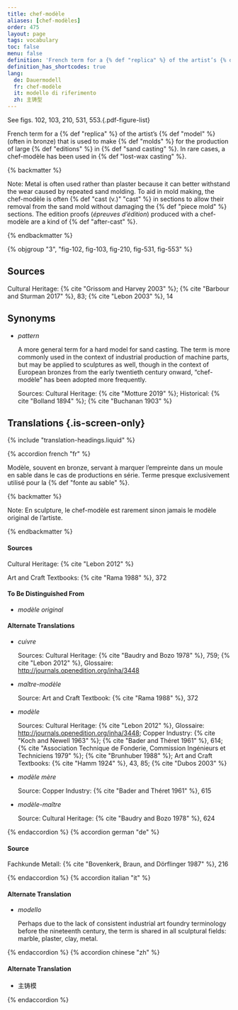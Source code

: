 ```yaml
---
title: chef-modèle
aliases: [chef-modèles]
order: 475
layout: page
tags: vocabulary
toc: false
menu: false
definition: 'French term for a {% def "replica" %} of the artist’s {% def "model" %} (often in bronze) that is used to make {% def "molds" %} for the production of large {% def "editions" %} in {% def "sand casting" %}. In rare cases, a chef-modèle has been used in {% def "lost-wax casting" %}.'
definition_has_shortcodes: true
lang:
  de: Dauermodell
  fr: chef-modèle
  it: modello di riferimento
  zh: 主铸型
---
```


See figs. 102, 103, 210, 531, 553.{.pdf-figure-list}

French term for a {% def "replica" %} of the artist’s {% def "model" %} (often in bronze) that is used to make {% def "molds" %} for the production of large {% def "editions" %} in {% def "sand casting" %}. In rare cases, a chef-modèle has been used in {% def "lost-wax casting" %}.

{% backmatter %}

Note: Metal is often used rather than plaster because it can better withstand the wear caused by repeated sand molding. To aid in mold making, the chef-modèle is often {% def "cast (v.)" "cast" %} in sections to allow their removal from the sand mold without damaging the {% def "piece mold" %} sections. The edition proofs (*épreuves d’édition*) produced with a chef-modèle are a kind of {% def "after-cast" %}.

{% endbackmatter %}

{% objgroup "3", "fig-102, fig-103, fig-210, fig-531, fig-553" %}

## Sources

Cultural Heritage: {% cite "Grissom and Harvey 2003" %}; {% cite "Barbour and Sturman 2017" %}, 83; {% cite "Lebon 2003" %}, 14

## Synonyms

- *pattern*

    A more general term for a hard model for sand casting. The term is more commonly used in the context of industrial production of machine parts, but may be applied to sculptures as well, though in the context of European bronzes from the early twentieth century onward, “chef-modèle” has been adopted more frequently.

    Sources: Cultural Heritage: {% cite "Motture 2019" %}; Historical: {% cite "Bolland 1894" %}; {% cite "Buchanan 1903" %}

## Translations {.is-screen-only}

<div class="accordion">
{% include "translation-headings.liquid" %}

{% accordion french "fr" %}

Modèle, souvent en bronze, servant à marquer l’empreinte dans un moule en sable dans le cas de productions en série. Terme presque exclusivement utilisé pour la {% def "fonte au sable" %}.

{% backmatter %}

Note: En sculpture, le chef-modèle est rarement sinon jamais le modèle original de l’artiste.

{% endbackmatter %}

#### Sources

Cultural Heritage: {% cite "Lebon 2012" %}

Art and Craft Textbooks: {% cite "Rama 1988" %}, 372

#### To Be Distinguished From

- *modèle original*

#### Alternate Translations

- *cuivre*

    Sources: Cultural Heritage: {% cite "Baudry and Bozo 1978" %}, 759; {% cite "Lebon 2012" %}, Glossaire: <http://journals.openedition.org/inha/3448>

- *maître-modèle*

    Source: Art and Craft Textbook: {% cite "Rama 1988" %}, 372

- *modèle*

    Sources: Cultural Heritage: {% cite "Lebon 2012" %}, Glossaire: <http://journals.openedition.org/inha/3448>; Copper Industry: {% cite "Koch and Newell 1963" %}; {% cite "Bader and Théret 1961" %}, 614; {% cite "Association Technique de Fonderie, Commission Ingénieurs et Techniciens 1979" %}; {% cite "Brunhuber 1988" %}; Art and Craft Textbooks: {% cite "Hamm 1924" %}, 43, 85; {% cite "Dubos 2003" %}

- *modèle mère*

    Source: Copper Industry: {% cite "Bader and Théret 1961" %}, 615

- *modèle-maître*

    Source: Cultural Heritage: {% cite "Baudry and Bozo 1978" %}, 624

{% endaccordion %}
{% accordion german "de" %}

#### Source

Fachkunde Metall: {% cite "Bovenkerk, Braun, and Dörflinger 1987" %}, 216

{% endaccordion %}
{% accordion italian "it" %}

#### Alternate Translation

- *modello* 

    Perhaps due to the lack of consistent industrial art foundry terminology before the nineteenth century, the term is shared in all sculptural fields: marble, plaster, clay, metal.

{% endaccordion %}
{% accordion chinese "zh" %}

#### Alternate Translation

- <span lang="zh">主铸模</span>

{% endaccordion %}

</div>
